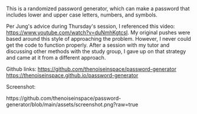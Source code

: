 This is a randomized password generator, which can make a password that includes lower and upper case letters, numbers, and symbols. 

Per Jung's advice during Thursday's session, I referenced this video: https://www.youtube.com/watch?v=duNmhKgtcsI. My original pushes were based around this style of approaching the problem. However, I never could get the code to function properly. After a session with my tutor and discussing other methods with the study group, I gave up on that strategy and came at it from a different approach. 

Github links:
https://github.com/thenoiseinspace/password-generator
<br>
https://thenoiseinspace.github.io/password-generator

Screenshot:
<link href="./assets/screenshot.png"/>
https://github.com/thenoiseinspace/password-generator/blob/main/assets/screenshot.png?raw=true 
